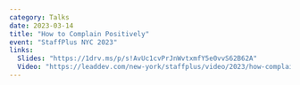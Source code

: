 ```yaml
---
category: Talks
date: 2023-03-14
title: "How to Complain Positively"
event: "StaffPlus NYC 2023"
links:
  Slides: "https://1drv.ms/p/s!AvUc1cvPrJnWvtxmfY5e0vvS62B62A"
  Video: "https://leaddev.com/new-york/staffplus/video/2023/how-complain-positively"
---
```

